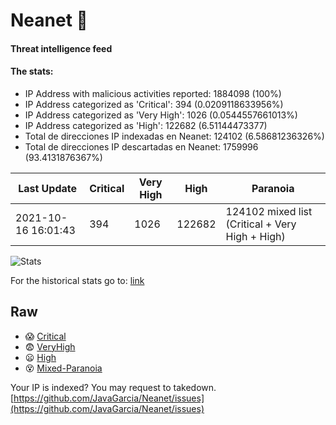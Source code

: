 # Neanet :hocho:
#### Threat intelligence feed
#### The stats:

- IP Address with malicious activities reported: 1884098 (100%)
- IP Address categorized as 'Critical':  394 (0.0209118633956%)
- IP Address categorized as 'Very High':  1026 (0.0544557661013%)
- IP Address categorized as 'High':  122682 (6.51144473377)
- Total de direcciones IP indexadas en Neanet:  124102 (6.58681236326%)
- Total de direcciones IP descartadas en Neanet:  1759996 (93.4131876367%)

| Last Update | Critical | Very High | High | Paranoia |
| --- | --- | --- | --- | --- |
| 2021-10-16 16:01:43 | 394 | 1026 | 122682 | 124102 mixed list (Critical + Very High + High)|

![Stats](https://docs.google.com/spreadsheets/d/e/2PACX-1vSnaNMIXVabIpDJjufMlzH7poXnshF3mgd8Is1g9ytUEzVsP5my4Trn8f-xkoLLQ38xpL3HtmUexLo6/pubchart?oid=501124687&format=image)

For the historical stats go to: [link](/stats.csv)
## Raw
- :scream: [Critical](https://raw.githubusercontent.com/JavaGarcia/Neanet/master/blacklists/neanet_critical.txt)
- :fearful: [VeryHigh](https://raw.githubusercontent.com/JavaGarcia/Neanet/master/blacklists/neanet_veryHigh.txtt)
- :frowning: [High](https://raw.githubusercontent.com/JavaGarcia/Neanet/master/blacklists/neanet_high.txt)
- :dizzy_face: [Mixed-Paranoia](https://raw.githubusercontent.com/JavaGarcia/Neanet/master/blacklists/neanet_all.txt)


Your IP is indexed? You may request to takedown. [https://github.com/JavaGarcia/Neanet/issues](https://github.com/JavaGarcia/Neanet/issues)





























































































































































































































































































































































































































































































































































































































































































































































































































































































































































































































































































































































































































































































































































































































































































































































































































































































































































































































































































































































































































































































































































































































































































































































































































































































































































































































































































































































































































































































































































































































































































































































































































































































































































































































































































































































































































































































































































































































































































































































































































































































































































































































































































































































































































































































































































































































































































































































































































































































































































































































































































































































































































































































































































































































































































































































































































































































































































































































































































































































































































































































































































































































































































































































































































































































































































































































































































































































































































































































































































































































































































































































































































































































































































































































































































































































































































































































































































































































































































































































































































































































































































































































































































































































































































































































































































































































































































































































































































































































































































































































































































































































































































































































































































































































































































































































































































































































































